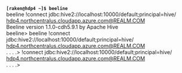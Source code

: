<code><b>[raken@hdp4 ~]$ beeline</b></code><br>
beeline !connect jdbc:hive2://localhost:10000/default;principal=hive/<br>
hdp4.northcentralus.cloudapp.azure.com@REALM.COM<br>
Beeline version 1.1.0-cdh5.9.1 by Apache Hive<br>
beeline> beeline !connect jdbc:hive2://localhost:10000/default;principal=hive/<br>
hdp4.northcentralus.cloudapp.azure.com@REALM.COM<br>
. . . .> !connect jdbc:hive2://localhost:10000/default;principal=hive/<br>
hdp4.northcentralus.cloudapp.azure.com@REALM.COM<br>
. . . .> <br>
